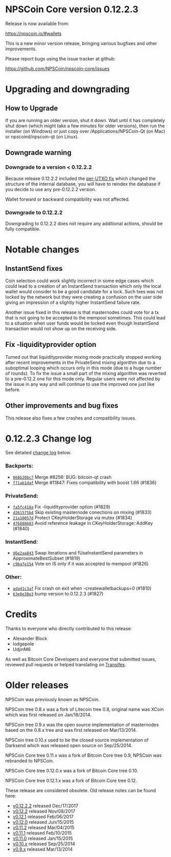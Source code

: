 NPSCoin Core version 0.12.2.3
==========================

Release is now available from:

  <https://npscoin.io/#wallets>

This is a new minor version release, bringing various bugfixes and other
improvements.

Please report bugs using the issue tracker at github:

  <https://github.com/NPSCoin/npscoin-core/issues>


Upgrading and downgrading
=========================

How to Upgrade
--------------

If you are running an older version, shut it down. Wait until it has completely
shut down (which might take a few minutes for older versions), then run the
installer (on Windows) or just copy over /Applications/NPSCoin-Qt (on Mac) or
npscoind/npscoin-qt (on Linux).

Downgrade warning
-----------------

### Downgrade to a version < 0.12.2.2

Because release 0.12.2.2 included the [per-UTXO fix](release-notes/npscoin/release-notes-0.12.2.2.md#per-utxo-fix)
which changed the structure of the internal database, you will have to reindex
the database if you decide to use any pre-0.12.2.2 version.

Wallet forward or backward compatibility was not affected.

### Downgrade to 0.12.2.2

Downgrading to 0.12.2.2 does not require any additional actions, should be
fully compatible.

Notable changes
===============

InstantSend fixes
-----------------

Coin selection could work slightly incorrect in some edge cases which could
lead to a creation of an InstantSend transaction which only the local wallet
would consider to be a good candidate for a lock. Such txes was not locked by
the network but they were creating a confusion on the user side giving an
impression of a slightly higher InstantSend failure rate.

Another issue fixed in this release is that masternodes could vote for a tx
that is not going to be accepted to the mempool sometimes. This could lead to
a situation when user funds would be locked even though InstantSend transaction
would not show up on the receiving side.

Fix -liquidityprovider option
-----------------------------

Turned out that liquidityprovider mixing mode practically stopped working after
recent improvements in the PrivateSend mixing algorithm due to a suboptimal
looping which occurs only in this mode (due to a huge number of rounds). To fix
the issue a small part of the mixing algorithm was reverted to a pre-0.12.2 one
for this mode only. Regular users were not affected by the issue in any way and
will continue to use the improved one just like before.

Other improvements and bug fixes
--------------------------------

This release also fixes a few crashes and compatibility issues.


0.12.2.3 Change log
===================

See detailed [change log](https://github.com/NPSCoin/npscoin-core/compare/v0.12.2.2...npscoin:v0.12.2.3) below.

### Backports:
- [`068b20bc7`](https://github.com/NPSCoin/npscoin-core/commit/068b20bc7) Merge #8256: BUG: bitcoin-qt crash
- [`f71ab1daf`](https://github.com/NPSCoin/npscoin-core/commit/f71ab1daf) Merge #11847: Fixes compatibility with boost 1.66 (#1836)

### PrivateSend:
- [`fa5fc418a`](https://github.com/NPSCoin/npscoin-core/commit/fa5fc418a) Fix -liquidityprovider option (#1829)
- [`d261575b4`](https://github.com/NPSCoin/npscoin-core/commit/d261575b4) Skip existing masternode conections on mixing (#1833)
- [`21a10057d`](https://github.com/NPSCoin/npscoin-core/commit/21a10057d) Protect CKeyHolderStorage via mutex (#1834)
- [`476888683`](https://github.com/NPSCoin/npscoin-core/commit/476888683) Avoid reference leakage in CKeyHolderStorage::AddKey (#1840)

### InstantSend:
- [`d6e2aa843`](https://github.com/NPSCoin/npscoin-core/commit/d6e2aa843) Swap iterations and fUseInstantSend parameters in ApproximateBestSubset (#1819)
- [`c9bafe154`](https://github.com/NPSCoin/npscoin-core/commit/c9bafe154) Vote on IS only if it was accepted to mempool (#1826)

### Other:
- [`ada41c3af`](https://github.com/NPSCoin/npscoin-core/commit/ada41c3af) Fix crash on exit when -createwalletbackups=0 (#1810)
- [`63e0e30e3`](https://github.com/NPSCoin/npscoin-core/commit/63e0e30e3) bump version to 0.12.2.3 (#1827)

Credits
=======

Thanks to everyone who directly contributed to this release:

- Alexander Block
- lodgepole
- UdjinM6

As well as Bitcoin Core Developers and everyone that submitted issues,
reviewed pull requests or helped translating on
[Transifex](https://www.transifex.com/projects/p/npscoin/).


Older releases
==============

NPSCoin was previously known as NPSCoin.

NPSCoin tree 0.8.x was a fork of Litecoin tree 0.8, original name was XCoin
which was first released on Jan/18/2014.

NPSCoin tree 0.9.x was the open source implementation of masternodes based on
the 0.8.x tree and was first released on Mar/13/2014.

NPSCoin tree 0.10.x used to be the closed source implementation of Darksend
which was released open source on Sep/25/2014.

NPSCoin Core tree 0.11.x was a fork of Bitcoin Core tree 0.9,
NPSCoin was rebranded to NPSCoin.

NPSCoin Core tree 0.12.0.x was a fork of Bitcoin Core tree 0.10.

NPSCoin Core tree 0.12.1.x was a fork of Bitcoin Core tree 0.12.

These release are considered obsolete. Old release notes can be found here:

- [v0.12.2.2](release-notes/npscoin/release-notes-0.12.2.2.md) released Dec/17/2017
- [v0.12.2](release-notes/npscoin/release-notes-0.12.2.md) released Nov/08/2017
- [v0.12.1](release-notes/npscoin/release-notes-0.12.1.md) released Feb/06/2017
- [v0.12.0](release-notes/npscoin/release-notes-0.12.0.md) released Jun/15/2015
- [v0.11.2](release-notes/npscoin/release-notes-0.11.2.md) released Mar/04/2015
- [v0.11.1](release-notes/npscoin/release-notes-0.11.1.md) released Feb/10/2015
- [v0.11.0](release-notes/npscoin/release-notes-0.11.0.md) released Jan/15/2015
- [v0.10.x](release-notes/npscoin/release-notes-0.10.0.md) released Sep/25/2014
- [v0.9.x](release-notes/npscoin/release-notes-0.9.0.md) released Mar/13/2014

